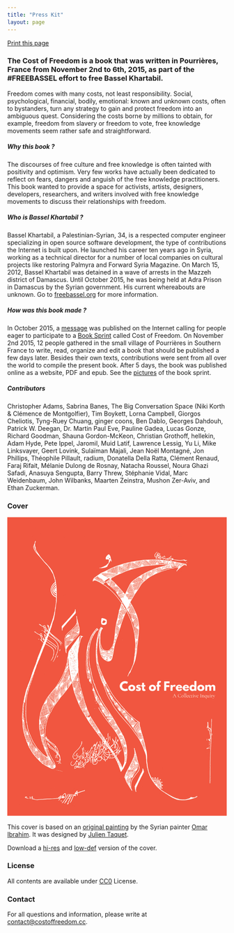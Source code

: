 ```yaml
---
title: "Press Kit"
layout: page
---
```



<a class="button button-download no-print" href="javascript:if(window.print)window.print()">Print this page</a>

### The Cost of Freedom is a book that was written in Pourrières, France from November 2nd to 6th, 2015, as part of the #FREEBASSEL effort to free Bassel Khartabil.

Freedom comes with many costs, not least responsibility. Social, psychological, financial, bodily, emotional: known and unknown costs, often to bystanders, turn any strategy to gain and protect freedom into an ambiguous quest. Considering the costs borne by millions to obtain, for example, freedom from slavery or freedom to vote, free knowledge movements seem rather safe and straightforward.

##### Why this book ?

The discourses of free culture and free knowledge is often tainted with positivity and optimism. Very few works have actually been dedicated to reflect on fears, dangers and anguish of the free knowledge practitioners. This book wanted to provide a space for activists, artists, designers, developers, researchers, and writers involved with free knowledge movements to discuss their relationships with freedom.

##### Who is Bassel Khartabil ?

Bassel Khartabil, a Palestinian-Syrian, 34, is a respected computer engineer specializing in open source software development, the type of contributions the Internet is built upon. He launched his career ten years ago in Syria, working as a technical director for a number of local companies on cultural projects like restoring Palmyra and Forward Syria Magazine. On March 15, 2012, Bassel Khartabil was detained in a wave of arrests in the Mazzeh district of Damascus. Until October 2015, he was being held at Adra Prison in Damascus by the Syrian government. His current whereabouts are unknown. Go to [freebassel.org](http://freebassel.org/) for more information.

##### How was this book made ?

In October 2015, a [message](/cfp) was published on the Internet calling for people eager to participate to a [Book Sprint](http://www.booksprints.net/) called Cost of Freedom. On November 2nd 2015, 12 people gathered in the small village of Pourrières in Southern France to write, read, organize and edit a book that should be published a few days later. Besides their own texts, contributions were sent from all over the world to compile the present book. After 5 days, the book was published online as a website, PDF and epub. See the [pictures](https://commons.wikimedia.org/wiki/Category:Cost_of_Freedom) of the book sprint.

##### Contributors

Christopher Adams, Sabrina Banes, The Big Conversation Space (Niki Korth & Clémence de Montgolfier), Tim Boykett, Lorna Campbell, Giorgos Cheliotis, Tyng-Ruey Chuang, ginger coons, Ben Dablo, Georges Dahdouh, Patrick W. Deegan, Dr. Martin Paul Eve, Pauline Gadea, Lucas Gonze, Richard Goodman, Shauna Gordon-McKeon, Christian Grothoff, hellekin, Adam Hyde, Pete Ippel, Jaromil, Muid Latif, Lawrence Lessig, Yu Li, Mike Linksvayer, Geert Lovink, Sulaïman Majali, Jean Noël Montagné, Jon Phillips, Théophile Pillault, radium, Donatella Della Ratta, Clément Renaud, Faraj Rifait, Mélanie Dulong de Rosnay, Natacha Roussel, Noura Ghazi Safadi, Anasuya Sengupta, Barry Threw, Stéphanie Vidal, Marc Weidenbaum, John Wilbanks, Maarten Zeinstra, Mushon Zer-Aviv, and Ethan Zuckerman.

### Cover

![CostOfFreedom_WEB_cover](covers/CostOfFreedom_WEB_cover.jpg)

This cover is based on an [original painting](http://blueroseman1978.tumblr.com/post/129377259142/omar-ibrahim-mixed-media-on-cardboard-paris) by the Syrian painter [Omar Ibrahim](http://plasticartistomaribrahim.weebly.com/index.html). It was designed by [Julien Taquet](https://twitter.com/John_Tax).

Download a [hi-res](covers/CostOfFreedom_Hi-RES_cover.jpg) and [low-def](covers/CostOfFreedom_WEB_cover.jpg) version of the cover.



### License

All contents are available under [CC0](https://creativecommons.org/publicdomain/zero/1.0/) License.


### Contact

For all questions and information, please write at [contact@costoffreedom.cc](contact@costoffreedom.cc).
